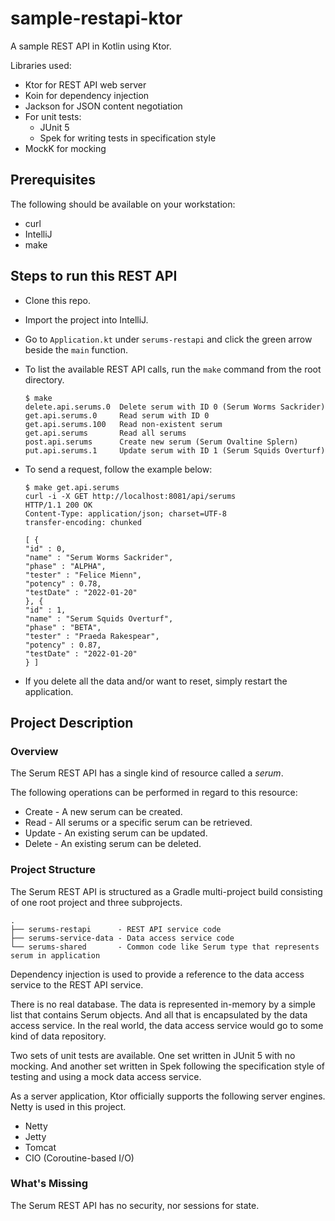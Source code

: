 # sample-restapi-ktor
A sample REST API in Kotlin using Ktor.

Libraries used:
- Ktor for REST API web server
- Koin for dependency injection
- Jackson for JSON content negotiation
- For unit tests:
  - JUnit 5
  - Spek for writing tests in specification style
- MockK for mocking

## Prerequisites

The following should be available on your workstation:
- curl
- IntelliJ
- make

## Steps to run this REST API

- Clone this repo.
- Import the project into IntelliJ.
- Go to `Application.kt` under `serums-restapi` and click the green arrow beside the `main` function.
- To list the available REST API calls, run the `make` command from the root directory.
    ```
    $ make
    delete.api.serums.0  Delete serum with ID 0 (Serum Worms Sackrider)
    get.api.serums.0     Read serum with ID 0
    get.api.serums.100   Read non-existent serum
    get.api.serums       Read all serums
    post.api.serums      Create new serum (Serum Ovaltine Splern)
    put.api.serums.1     Update serum with ID 1 (Serum Squids Overturf)
    ```

- To send a request, follow the example below:
    ```
    $ make get.api.serums
    curl -i -X GET http://localhost:8081/api/serums
    HTTP/1.1 200 OK
    Content-Type: application/json; charset=UTF-8
    transfer-encoding: chunked
    
    [ {
    "id" : 0,
    "name" : "Serum Worms Sackrider",
    "phase" : "ALPHA",
    "tester" : "Felice Mienn",
    "potency" : 0.78,
    "testDate" : "2022-01-20"
    }, {
    "id" : 1,
    "name" : "Serum Squids Overturf",
    "phase" : "BETA",
    "tester" : "Praeda Rakespear",
    "potency" : 0.87,
    "testDate" : "2022-01-20"
    } ]
    ```

- If you delete all the data and/or want to reset, simply restart the application.

## Project Description

### Overview

The Serum REST API has a single kind of resource called a *serum*.

The following operations can be performed in regard to this resource:
- Create - A new serum can be created.
- Read - All serums or a specific serum can be retrieved.
- Update - An existing serum can be updated.
- Delete - An existing serum can be deleted.

### Project Structure

The Serum REST API is structured as a Gradle multi-project build consisting of one root project and three subprojects.

    .
    ├── serums-restapi      - REST API service code
    ├── serums-service-data - Data access service code
    └── serums-shared       - Common code like Serum type that represents serum in application

Dependency injection is used to provide a reference to the data access service to the REST API service.

There is no real database. The data is represented in-memory by a simple list that contains Serum objects. And all that is encapsulated by the data access service. In the real world, the data access service would go to some kind of data repository.

Two sets of unit tests are available. One set written in JUnit 5 with no mocking. And another set written in Spek following the specification style of testing and using a mock data access service.

As a server application, Ktor officially supports the following server engines. Netty is used in this project.
- Netty
- Jetty
- Tomcat
- CIO (Coroutine-based I/O)

### What's Missing

The Serum REST API has no security, nor sessions for state.
